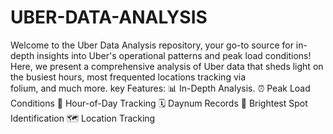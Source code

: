 # UBER-DATA-ANALYSIS
Welcome to the Uber Data Analysis repository, your go-to source for in-depth insights into Uber's operational patterns and peak load conditions! Here, we present a comprehensive analysis of Uber data that sheds light on the busiest hours, most frequented locations tracking via folium, and much more.
key Features:
📊 In-Depth Analysis.
⏰ Peak Load Conditions
📅 Hour-of-Day Tracking
🗓 Daynum Records
🌟 Brightest Spot Identification
🗺 Location Tracking
